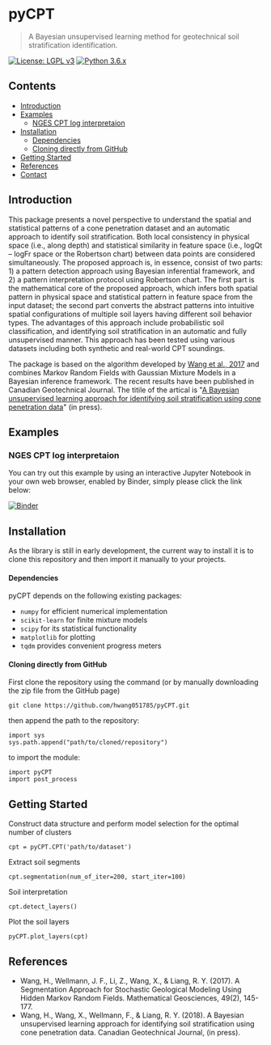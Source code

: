 # pyCPT #

> A Bayesian unsupervised learning method for geotechnical soil stratification identification.

[![License: LGPL v3](https://img.shields.io/badge/License-LGPL%20v3-blue.svg)]()
[![Python 3.6.x](https://img.shields.io/badge/Python-3.6.x-blue.svg)]()

## Contents

+ [Introduction](#introduction)
+ [Examples](#examples)
  - [NGES CPT log interpretaion](#nges-cpt-log-interpretaion)  
+ [Installation](#installation)
  - [Dependencies](#dependencies)
  - [Cloning directly from GitHub](#cloning-directly-from-github)
+ [Getting Started](#getting-started)
+ [References](#references)
+ [Contact](#contact)

## Introduction

This package presents a novel perspective to understand the spatial and statistical patterns of a cone penetration dataset and an automatic approach to identify soil stratification. Both local consistency in physical space (i.e., along depth) and statistical similarity in feature space (i.e., logQt – logFr space or the Robertson chart) between data points are considered simultaneously. The proposed approach is, in essence, consist of two parts: 1) a pattern detection approach using Bayesian inferential framework, and 2) a pattern interpretation protocol using Robertson chart. The first part is the mathematical core of the proposed approach, which infers both spatial pattern in physical space and statistical pattern in feature space from the input dataset; the second part converts the abstract patterns into intuitive spatial configurations of multiple soil layers having different soil behavior types. The advantages of this approach include probabilistic soil classification, and identifying soil stratification in an automatic and fully unsupervised manner. This approach has been tested using various datasets including both synthetic and real-world CPT soundings.

The package is based on the algorithm developed by [Wang et al., 2017](https://link.springer.com/article/10.1007/s11004-016-9663-9) and combines Markov Random Fields with Gaussian Mixture Models in a Bayesian inference framework. The recent results have been published in Canadian Geotechnical Journal. The titile of the artical is "[A Bayesian unsupervised learning approach for identifying soil stratification using cone penetration data](http://www.nrcresearchpress.com/doi/abs/10.1139/cgj-2017-0709#.W-B1D5NKiUk)" (in press).

## Examples

### NGES CPT log interpretaion

You can try out this example by using an interactive Jupyter Notebook in your own web browser, enabled by Binder, simply please click the link below:

[![Binder](https://mybinder.org/badge.svg)](https://mybinder.org/v2/gh/hwang051785/pyCPT/master?filepath=jupyter_notebooks%2FpyCPT_test.ipynb)

## Installation

As the library is still in early development, the current way to install it is to clone this repository
and then import it manually to your projects.

#### Dependencies

pyCPT depends on the following existing packages:

* `numpy` for efficient numerical implementation
* `scikit-learn` for finite mixture models
* `scipy` for its statistical functionality
* `matplotlib` for plotting
* `tqdm` provides convenient progress meters

#### Cloning directly from GitHub

First clone the repository using the command (or by manually downloading the zip file from the GitHub page)

    git clone https://github.com/hwang051785/pyCPT.git

then append the path to the repository:
    
    import sys
    sys.path.append("path/to/cloned/repository")
    
to import the module:
    
    import pyCPT
    import post_process
    
## Getting Started

Construct data structure and perform model selection for the optimal number of clusters

    cpt = pyCPT.CPT('path/to/dataset')
    
Extract soil segments
    
    cpt.segmentation(num_of_iter=200, start_iter=100)
    
Soil interpretation
    
    cpt.detect_layers()
    
Plot the soil layers
    
    pyCPT.plot_layers(cpt)
    
## References

* Wang, H., Wellmann, J. F., Li, Z., Wang, X., & Liang, R. Y. (2017). A Segmentation Approach for Stochastic Geological Modeling Using Hidden Markov Random Fields. Mathematical Geosciences, 49(2), 145-177.
* Wang, H., Wang, X., Wellmann, F., & Liang, R. Y. (2018). A Bayesian unsupervised learning approach for identifying soil stratification using cone penetration data. Canadian Geotechnical Journal, (in press).    
